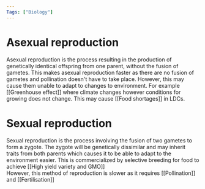 ```yaml
---
Tags: ["Biology"]
---
```

# Asexual reproduction
Asexual reproduction is the process resulting in the production of genetically identical offspring from one parent, without the fusion of gametes.
This makes asexual reproduction faster as there are no fusion of gametes and pollination doesn't have to take place.
However, this may cause them unable to adapt to changes to environment. For example [[Greenhouse effect]] where climate changes however conditions for growing does not change. This may cause [[Food shortages]] in LDCs.
# Sexual reproduction
Sexual reproduction is the process involving the fusion of two gametes to form a zygote. The zygote will be genetically dissimilar and may inherit traits from both parents which causes it to be able to adapt to the environment easier. This is commercialized by selective breeding for food to achieve [[High yield variety and GMO]]  
However, this method of reproduction is slower as it requires [[Pollination]] and [[Fertilisation]]